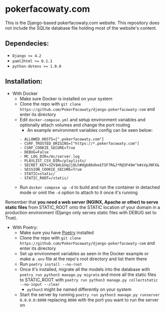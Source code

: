 # pokerfacowaty.com

This is the Django-based pokerfacowaty.com website. This repository does not include the SQLite database file holding most of the website's content.

## Dependecies:
- `Django >= 4.2`
- `paml2html >= 0.1.1`
- `python-dotenv >= 1.0.0`

## Installation:
- With Docker
    - Make sure Docker is installed on your system
    - Clone the repo with `git clone https://github.com/PokerFacowaty/django-pokerfacowaty-com` and enter its directory
    - Edit `docker-compose.yml` and setup environment variables and optionally attach volumes and change the port routing
        - An example environment variables config can be seen below:
        ```
        - ALLOWED_HOSTS=[".pokerfacowaty.com"]
        - CSRF_TRUSTED_ORIGINS=["https://*.pokerfacowaty.com"]
        - CSRF_COOKIE_SECURE=True
        - DEBUG=False
        - MC_LOG_DIR=/mc/server.log
        - PLAYLIST_CSV_DIR=/playlists/
        - SECRET_KEY=3ZV$HLGUqJj8Lh#dgb86dke$TSF7R&J*R@3F49m^k#sVpJNFX&
        - SESSION_COOKIE_SECURE=True
        - STATIC=static/
        - STATIC_ROOT=/static/
        ```
    - Run `docker compose up -d` to build and run the container in detached mode or omit the `-d` option to attach to it once it's running

 Remember that **you need a web server (NGINX, Apache or other) to serve static files** from STATIC_ROOT onto the STATIC location of your domain in a production environment (Django only serves static files with DEBUG set to True).

- With Poetry:
    - Make sure you have [Poetry](https://python-poetry.org/) installed
    - Clone the repo with `git clone https://github.com/PokerFacowaty/django-pokerfacowaty-com` and enter its directory
    - Set up environment variables as seen in the Docker example or make a `.env` file at the repo's root directory and list them there
    - Run `poetry install --no-root`
    - Once it's installed, migrate all the models into the database with `poetry run python3 manage.py migrate` and move all the static files to STATIC_ROOT with `poetry run python3 manage.py collectstatic --no-input --clear`
        - `python3` might be named differently on your system
    - Start the server by running `poetry run python3 manage.py runserver 0.0.0.0:8000` replacing `8000` with the port you want to run the server on